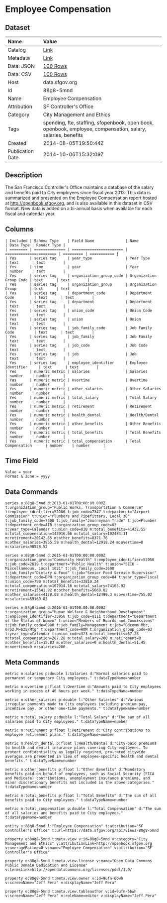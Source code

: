 # Employee Compensation

## Dataset

| Name | Value |
| :--- | :---- |
| Catalog | [Link](https://catalog.data.gov/dataset/employee-compensation-53987) |
| Metadata | [Link](https://data.sfgov.org/api/views/88g8-5mnd) |
| Data: JSON | [100 Rows](https://data.sfgov.org/api/views/88g8-5mnd/rows.json?max_rows=100) |
| Data: CSV | [100 Rows](https://data.sfgov.org/api/views/88g8-5mnd/rows.csv?max_rows=100) |
| Host | data.sfgov.org |
| Id | 88g8-5mnd |
| Name | Employee Compensation |
| Attribution | SF Controller's Office |
| Category | City Management and Ethics |
| Tags | spending, fte, staffing, sfopenbook, open book, openbook, employee, compensation, salary, salaries, benefits |
| Created | 2014-08-05T19:50:44Z |
| Publication Date | 2014-10-06T15:32:09Z |

## Description

The San Francisco Controller's Office maintains a database of the salary and benefits paid to City employees since fiscal year 2013. This data is summarized and presented on the Employee Compensation report hosted at http://openbook.sfgov.org, and is also available in this dataset in CSV format. New data is added on a bi-annual basis when available for each fiscal and calendar year.

## Columns

```ls
| Included | Schema Type    | Field Name              | Name                    | Data Type | Render Type |
| ======== | ============== | ======================= | ======================= | ========= | =========== |
| Yes      | series tag     | year_type               | Year Type               | text      | text        |
| Yes      | time           | year                    | Year                    | number    | text        |
| Yes      | series tag     | organization_group_code | Organization Group Code | text      | text        |
| Yes      | series tag     | organization_group      | Organization Group      | text      | text        |
| Yes      | series tag     | department_code         | Department Code         | text      | text        |
| Yes      | series tag     | department              | Department              | text      | text        |
| Yes      | series tag     | union_code              | Union Code              | text      | text        |
| Yes      | series tag     | union                   | Union                   | text      | text        |
| Yes      | series tag     | job_family_code         | Job Family Code         | text      | text        |
| Yes      | series tag     | job_family              | Job Family              | text      | text        |
| Yes      | series tag     | job_code                | Job Code                | text      | text        |
| Yes      | series tag     | job                     | Job                     | text      | text        |
| Yes      | series tag     | employee_identifier     | Employee Identifier     | text      | text        |
| Yes      | numeric metric | salaries                | Salaries                | number    | number      |
| Yes      | numeric metric | overtime                | Overtime                | number    | number      |
| Yes      | numeric metric | other_salaries          | Other Salaries          | number    | number      |
| Yes      | numeric metric | total_salary            | Total Salary            | number    | number      |
| Yes      | numeric metric | retirement              | Retirement              | number    | number      |
| Yes      | numeric metric | health_dental           | Health/Dental           | number    | number      |
| Yes      | numeric metric | other_benefits          | Other Benefits          | number    | number      |
| Yes      | numeric metric | total_benefits          | Total Benefits          | number    | number      |
| Yes      | numeric metric | total_compensation      | Total Compensation      | number    | number      |
```

## Time Field

```ls
Value = year
Format & Zone = yyyy
```

## Data Commands

```ls
series e:88g8-5mnd d:2013-01-01T00:00:00.000Z t:organization_group="Public Works, Transportation & Commerce" t:employee_identifier=52206 t:job_code=7347 t:department="Airport Commission" t:union="Plumbers and Pipefitters, Local 38" t:job_family_code=7300 t:job_family="Journeyman Trade" t:job=Plumber t:department_code=AIR t:organization_group_code=02 t:year_type=Calendar t:union_code=038 m:total_benefits=41432.55 m:total_compensation=143916.66 m:total_salary=102484.11 m:retirement=20142.55 m:other_benefits=8371.76 m:other_salaries=3955.59 m:health_dental=12918.24 m:overtime=0 m:salaries=98528.52

series e:88g8-5mnd d:2015-01-01T00:00:00.000Z t:organization_group="Community Health" t:employee_identifier=52950 t:job_code=2619 t:department="Public Health" t:union="SEIU - Miscellaneous, Local 1021" t:job_family_code=2600 t:job_family="Dietary & Food" t:job="Senior Food Service Supervisor" t:department_code=DPH t:organization_group_code=04 t:year_type=Fiscal t:union_code=790 m:total_benefits=33810.24 m:total_compensation=107914.16 m:total_salary=74103.92 m:retirement=15641.92 m:other_benefits=5669.02 m:other_salaries=4179.08 m:health_dental=12499.3 m:overtime=755.02 m:salaries=69169.82

series e:88g8-5mnd d:2016-01-01T00:00:00.000Z t:organization_group="Human Welfare & Neighborhood Development" t:employee_identifier=33958 t:job_code=0111 t:department="Department of the Status of Women" t:union="Members of Boards and Commissions" t:job_family_code=0900 t:job_family=Management t:job="Bdcomm Mbr, Grp2,M=$25/Mtg" t:department_code=WOM t:organization_group_code=03 t:year_type=Calendar t:union_code=323 m:total_benefits=67.28 m:total_compensation=267.28 m:total_salary=200 m:retirement=0 m:other_benefits=15.83 m:other_salaries=0 m:health_dental=51.45 m:overtime=0 m:salaries=200
```

## Meta Commands

```ls
metric m:salaries p:double l:Salaries d:"Normal salaries paid to permanent or temporary City employees." t:dataTypeName=number

metric m:overtime p:float l:Overtime d:"Amounts paid to City employees working in excess of 40 hours per week." t:dataTypeName=number

metric m:other_salaries p:double l:"Other Salaries" d:"Various irregular payments made to City employees including premium pay, incentive pay, or other one-time payments." t:dataTypeName=number

metric m:total_salary p:double l:"Total Salary" d:"The sum of all salaries paid to City employees." t:dataTypeName=number

metric m:retirement p:float l:Retirement d:"City contributions to employee retirement plans." t:dataTypeName=number

metric m:health_dental p:float l:Health/Dental d:"City-paid premiums to health and dental insurance plans covering City employees. To protect confidentiality as legally required, pro-rated citywide averages are presented in lieu of employee-specific health and dental benefits." t:dataTypeName=number

metric m:other_benefits p:float l:"Other Benefits" d:"Mandatory benefits paid on behalf of employees, such as Social Security (FICA and Medicare) contributions, unemployment insurance premiums, and minor discretionary benefits not included in the above categories." t:dataTypeName=number

metric m:total_benefits p:float l:"Total Benefits" d:"The sum of all benefits paid to City employees." t:dataTypeName=number

metric m:total_compensation p:double l:"Total Compensation" d:"The sum of all salaries and benefits paid to City employees." t:dataTypeName=number

entity e:88g8-5mnd l:"Employee Compensation" t:attribution="SF Controller's Office" t:url=https://data.sfgov.org/api/views/88g8-5mnd

property e:88g8-5mnd t:meta.view v:id=88g8-5mnd v:category="City Management and Ethics" v:attributionLink=http://openbook.sfgov.org v:averageRating=0 v:name="Employee Compensation" v:attribution="SF Controller's Office"

property e:88g8-5mnd t:meta.view.license v:name="Open Data Commons Public Domain Dedication and License" v:termsLink=http://opendatacommons.org/licenses/pddl/1.0/

property e:88g8-5mnd t:meta.view.owner v:id=9ufn-6bwh v:screenName="Jeff Pera" v:displayName="Jeff Pera"

property e:88g8-5mnd t:meta.view.tableauthor v:id=9ufn-6bwh v:screenName="Jeff Pera" v:roleName=editor v:displayName="Jeff Pera"
```
